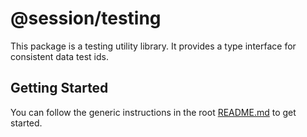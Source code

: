 # @session/testing

This package is a testing utility library. It provides a type interface for consistent data test ids.

## Getting Started

You can follow the generic instructions in the root [README.md](../../README.md#getting-started) to get started.

